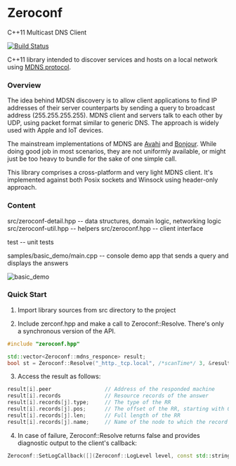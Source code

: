# Zeroconf
C++11 Multicast DNS Client

[![Build Status](https://api.travis-ci.org/yvz/zeroconf.svg?branch=master)](https://travis-ci.org/yvz/zeroconf)

C++11 library intended to discover services and hosts on a local network using [MDNS protocol](https://en.wikipedia.org/wiki/Multicast_DNS).

### Overview

The idea behind MDSN discovery is to allow client applications to find IP addresses of their server counterparts by sending a query to broadcast address (255.255.255.255). MDNS client and servers talk to each other by UDP, using packet format similar to generic DNS. The approach is widely used with Apple and IoT devices.

The mainstream implementations of MDNS are [Avahi](https://en.wikipedia.org/wiki/Avahi_(software)) and [Bonjour](https://en.wikipedia.org/wiki/Bonjour_(software)).
While doing good job in most scenarios, they are not uniformly available, or might just be too heavy to bundle for the sake of one simple call.

This library comprises a cross-platform and very light MDNS client. It's implemented against both Posix sockets and Winsock using header-only approach.

### Content

src/zeroconf-detail.hpp -- data structures, domain logic, networking logic
src/zeroconf-util.hpp -- helpers
src/zeroconf.hpp -- client interface

test -- unit tests

samples/basic_demo/main.cpp -- console demo app that sends a query and displays the answers

![basic_demo](/samples/basic_demo/screenshot.png?raw=true)

### Quick Start

1. Import library sources from src directory to the project

2. Include zerconf.hpp and make a call to Zeroconf::Resolve. There's only a synchronous version of the API. 

  ```c++
  #include "zeroconf.hpp"
  
  std::vector<Zeroconf::mdns_responce> result;
  bool st = Zeroconf::Resolve("_http._tcp.local", /*scanTime*/ 3, &result);
  ```

3. Access the result as follows:

  ```c++
  result[i].peer                 // Address of the responded machine
  result[i].records              // Resource records of the answer
  result[i].records[j].type;     // The type of the RR
  result[i].records[j].pos;      // The offset of the RR, starting with 0xC0 
  result[i].records[j].len;      // Full length of the RR
  result[i].records[j].name;     // Name of the node to which the record belongs
  ```

4. In case of failure, Zeroconf::Resolve returns false and provides diagnostic output to the client's callback:

  ```c++
  Zeroconf::SetLogCallback([](Zeroconf::LogLevel level, const std::string& message) { ... });
  ```
